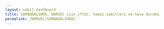 ```yaml
---
layout: vakit_dashboard
title: SURNADALSORA, NORVEC için iftar, namaz vakitleri ve hava durumu - ilçe/eyalet seç
permalink: /NORVEC/SURNADALSORA/
---
```


<script type="text/javascript">
  var GLOBAL_COUNTRY = 'NORVEC';
  var GLOBAL_CITY = 'SURNADALSORA';
  var GLOBAL_STATE = '';
  var lat = 72;
  var lon = 21;
</script>
